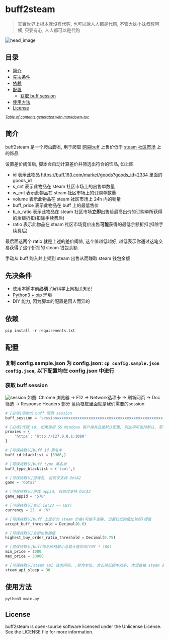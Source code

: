 # buff2steam

> 其實世界上根本就沒有代购, 也可以說人人都是代购, 不管大妹小妹叔叔阿姨, 只要有心, 人人都可以是代购

![head_image](https://user-images.githubusercontent.com/5501843/53693505-5c2c0900-3ddc-11e9-84c8-67e37e04798d.png)

## 目录

- [简介](#简介)
- [先决条件](#先决条件)
- [依赖](#依赖)
- [配置](#配置)
  * [获取 buff session](#获取-buff-session)
- [使用方法](#使用方法)
- [License](#license)

<small><i><a href='http://ecotrust-canada.github.io/markdown-toc/'>Table of contents generated with markdown-toc</a></i></small>


## 简介

buff2steam 是一个爬虫脚本, 用于爬取 [网易buff](https://buff.163.com/) 上售价低于 [steam 社区市场](https://steamcommunity.com/market/) 上的饰品

设置差价阈值后, 脚本会自动计算差价并筛选出符合的饰品, 如上图

 - id 表示此物品 https://buff.163.com/market/goods?goods_id=2334 里面的 goods_id
 - s_cnt 表示此物品在 steam 社区市场上的出售单数量
 - w_cnt 表示此物品在 steam 社区市场上的订购单数量
 - volume 表示此物品在 steam 社区市场上 24h 内的销量
 - buff_price 表示此物品在 buff 上的最低售价
 - b_o_ratio 表示此物品在 steam 社区市场**立即**出售给最高出价的订购单所获得的余额折扣(扣除手续费后)
 - ratio 表示此物品在 steam 社区市场竞价出售**可能**获得的最低余额折扣(扣除手续费后)

最后面这两个 ratio 就是上述的差价阈值, 这个值越低越好, 越低表示你通过这笔交易获得了这个折扣的 steam 钱包余额

手动从 buff 购入并上架到 steam 出售从而赚取 steam 钱包余额

## 先决条件

 - 使用本脚本前**必须**了解科学上网相关知识
 - [Python3 + pip](https://www.python.org/) 环境
 - DIY 能力, 因为脚本的配置是因人而异的

## 依赖

```
pip install -r requirements.txt
```

## 配置

### 复制 config.sample.json 为 config.json: `cp config.sample.json config.json`, 以下配置均在 config.json 中进行

### 获取 buff session

![session](https://camo.githubusercontent.com/89f04601687e404b342402eb59ac97b148a91bb8/68747470733a2f2f7773332e73696e61696d672e636e2f6c617267652f30303542597170676c793167303036717933356e616a3331367a3070743432742e6a7067)
如图: Chrome 浏览器 -> F12 -> Network选项卡 -> 刷新网页 -> Doc筛选 -> Response Headers 部分
蓝色框框里面就是我们需要的session

```python
# [必填]填你的 buff 网页 session
buff_session = 'session=xxxxxxxxxxxxxxxxxxxxxxxxxxxxxxxxxxxxxxxxxxxxxx'

# [必填]代理 ip, 如果使用 SS Windows 客户端并且是默认配置, 则此项可保持默认, 若不需要代理则可去掉
proxies = {
    'https': 'http://127.0.0.1:1080'
}

# [可保持默认]buff id 黑名单
buff_id_blacklist = (3986,)

# [可保持默认]buff type 黑名单
buff_type_blacklist = ('tool',)

# [可保持默认]游戏名, 目前仅支持 DotA2
game = 'dota2'

# [可保持默认]游戏 appid, 目前仅支持 DotA2
game_appid = '570'

# [可保持默认]货币 id(23 => CNY)
currency = 23  # CNY

# [可保持默认]buff 上显示的 steam 价格(可能不准确, 设置较低的值比较好)阈值
accept_buff_threshold = Decimal(0.6)

# [可保持默认]立即出售阈值
highest_buy_order_ratio_threshold = Decimal(0.75)

# [可保持默认]buff饰品价格最小与最大值区间(CNY * 100)
min_price = 1000
max_price = 30000

# [可保持默认]steam api 请求间隔, ,秒为单位, 太长降低脚本效率, 太短会被 steam 封 ip
steam_api_sleep = 30
```

## 使用方法

```
python3 main.py
```

## License

buff2steam is open-source software licensed under the Unlicense License. See the LICENSE file for more information.
